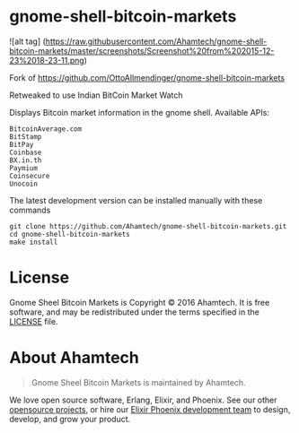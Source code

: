 # gnome-shell-bitcoin-markets

![alt tag] (https://raw.githubusercontent.com/Ahamtech/gnome-shell-bitcoin-markets/master/screenshots/Screenshot%20from%202015-12-23%2018-23-11.png)

Fork of https://github.com/OttoAllmendinger/gnome-shell-bitcoin-markets

Retweaked to use Indian BitCoin Market Watch

Displays Bitcoin market information in the gnome shell. Available APIs:

    BitcoinAverage.com
    BitStamp
    BitPay
    Coinbase
    BX.in.th
    Paymium
    Coinsecure
    Unocoin

The latest development version can be installed manually with these commands

    git clone https://github.com/Ahamtech/gnome-shell-bitcoin-markets.git
    cd gnome-shell-bitcoin-markets
    make install

# License

Gnome Sheel Bitcoin Markets is Copyright © 2016 Ahamtech. It is free software, and may be redistributed under the terms specified in the [LICENSE](https://github.com/ahamtech/gnome-shell-bitcoin-markets/blob/master/LICENSE) file.

# About Ahamtech

> Gnome Sheel Bitcoin Markets is maintained by Ahamtech.

We love open source software, Erlang, Elixir, and Phoenix. See our other [opensource projects](github.com/ahamtech), or hire our [Elixir Phoenix development team](ahamtech.in) to design, develop, and grow your product.
